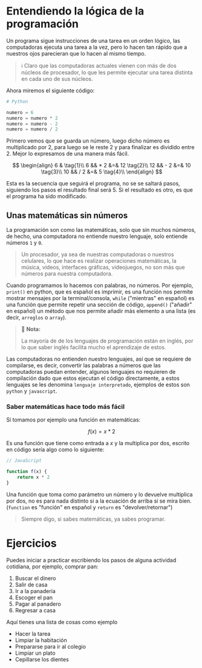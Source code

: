 # Entendiendo la lógica de la programación

Un programa sigue instrucciones de una tarea en un orden lógico, las computadoras ejecuta una tarea a la vez, pero lo hacen tan rápido que a nuestros ojos parecieran que lo hacen al mismo tiempo.

> :information_source: Claro que las computadoras actuales vienen con más de dos núcleos de procesador, lo que les permite ejecutar una tarea distinta en cada uno de sus núcleos.

Ahora miremos el siguiente código:
```python
# Python

numero = 6
numero = numero * 2
numero = numero - 2
numero = numero / 2
```

Primero vemos que se guarda un número, luego dicho número es multiplicado por 2, para luego se le reste 2 y para finalizar es dividido entre 2. Mejor lo expresamos de una manera más fácil.

$$
\begin{align}
6 & \tag{1}\\
6 && * 2 &=& 12 \tag{2}\\
12 && - 2 &=& 10 \tag{3}\\
10 && / 2 &=& 5 \tag{4}\\
\end{align}
$$

Esta es la secuencia que seguirá el programa, no se se saltará pasos, siguiendo los pasos el resultado final será 5. Si el resultado es otro, es que el programa ha sido modificado.

## Unas matemáticas sin números

La programación son como las matemáticas, solo que sin muchos números, de hecho, una computadora no entiende nuestro lenguaje, solo entiende números `1` y `0`.

> Un procesador, ya sea de nuestras computadoras o nuestros celulares, lo que hace es realizar operaciones matemáticas, la música, videos, interfaces gráficas, videojuegos, no son más que números para nuestra computadora.

Cuando programamos lo hacemos con palabras, no números. Por ejemplo, `print()` en python, que es español es imprimir, es una función nos permite mostrar mensajes por la terminal/consola, `while` ("mientras" en español) es una función que permite repetir una sección de código, `append()` ("añadir" en español) un método que nos permite añadir más elemento a una lista (es decir, `arreglos` o `array`).

> :memo: **Nota:**
> 
> La mayoría de de los lenguajes de programación están en inglés, por lo que saber inglés facilita mucho el aprendizaje de estos.

Las computadoras no entienden nuestro lenguajes, así que se requiere de compilarse, es decir, convertir las palabras a números que las computadoras puedan entender, algunos lenguajes no requieren de compilación dado que estos ejecutan el código directamente, a estos lenguajes se les denomina `lenguaje interpretado`, ejemplos de estos son `python` y `javascript`.

### Saber matemáticas hace todo más fácil

Si tomamos por ejemplo una función en matemáticas:

$$
f(x) = x * 2
$$

Es una función que tiene como entrada a $x$ y la multiplica por dos, escrito en código sería algo como lo siguiente:


```javascript
// JavaScript

function f(x) {
    return x * 2
}
```

Una función que toma como parámetro un número y lo devuelve multiplica por dos, no es para nada distinto si a la ecuación de arriba si se mira bien. (`function` es "función" en español y `return` es "devolver/retornar")

> Siempre digo, si sabes matemáticas, ya sabes programar.

# Ejercicios

Puedes iniciar a practicar escribiendo los pasos de alguna actividad cotidiana, por ejemplo, comprar pan:

1. Buscar el dinero
2. Salir de casa
3. Ir a la panadería
4. Escoger el pan
5. Pagar al panadero
6. Regresar a casa

Aquí tienes una lista de cosas como ejemplo

- Hacer la tarea
- Limpiar la habitación
- Prepararse para ir al colegio
- Limpiar un plato
- Cepillarse los dientes